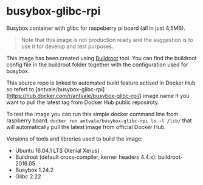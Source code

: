 # busybox-glibc-rpi
Busybox container with glibc for raspeberry pi board (all in just 4,5MB).

>Note that this image is not production ready and the suggestion is to use it for develop and test purposes.

This image has been created using [Buildroot](https://buildroot.org/) tool. You can find the buildroot config file in the buildroot folder together with the configuration used for busybox.

This source repo is linked to automated build feature actived in Docker Hub so refert to [antvale/busybox-glibc-rpi] (https://hub.docker.com/r/antvale/busybox-glibc-rpi/) image name if you want to pull the latest tag from Docker Hub public reposiroty.
 
To test the image you can run this simple docker command line from raspberry board:
`docker run antvale/busybox-glibc-rpi ls -l /lib/`
that will automatically pull the latest image from official Docker Hub.



Versions of tools and libreries used to build the image:
* Ubuntu 16.04.1 LTS (Xenial Xerus)
* Buildroot (default cross-compiler, kerner headers 4.4.x):  buildroot-2016.05 
* Busybox 1.24.2
* Glibc 2.22 
